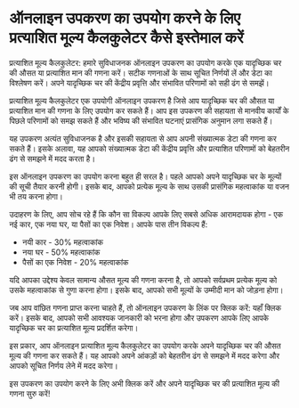 ऑनलाइन उपकरण का उपयोग करने के लिए प्रत्याशित मूल्य कैलकुलेटर कैसे इस्तेमाल करें
===============================================================================

प्रत्याशित मूल्य कैलकुलेटर: हमारे सुविधाजनक ऑनलाइन उपकरण का उपयोग करके एक यादृच्छिक चर की औसत या प्रत्याशित मान की गणना करें। सटीक गणनाओं के साथ सूचित निर्णयों लें और डेटा का विश्लेषण करें। अपने यादृच्छिक चर की केंद्रीय प्रवृत्ति और संभावित परिणामों को सही ढंग से समझें।

प्रत्याशित मूल्य कैलकुलेटर एक उपयोगी ऑनलाइन उपकरण है जिसे आप यादृच्छिक चर की औसत या प्रत्याशित मान की गणना के लिए उपयोग कर सकते हैं। आप इस उपकरण की सहायता से मानवीय कार्यों के पिछले परिणामों को समझ सकते हैं और भविष्य की संभावित घटनाएं प्रासंगिक अनुमान लगा सकते हैं।

यह उपकरण अत्यंत सुविधाजनक है और इसकी सहायता से आप अपनी संख्यात्मक डेटा की गणना कर सकते हैं। इसके अलावा, यह आपको संख्यात्मक डेटा की केंद्रीय प्रवृत्ति और प्रत्याशित परिणामों को बेहतरीन ढंग से समझने में मदद करता है।

इस ऑनलाइन उपकरण का उपयोग करना बहुत ही सरल है। पहले आपको अपने यादृच्छिक चर के मूल्यों की सूची तैयार करनी होगी। इसके बाद, आपको प्रत्येक मूल्य के साथ उसकी प्रासंगिक महत्वाकांक या वजन भी तय करना होगा।

उदाहरण के लिए, आप सोच रहे हैं कि कौन सा विकल्प आपके लिए सबसे अधिक आरामदायक होगा - एक नई कार, एक नया घर, या पैसों का एक निवेश। आपके पास तीन विकल्प हैं:

- नयी कार - 30% महत्वाकांक
- नया घर - 50% महत्वाकांक
- पैसों का एक निवेश - 20% महत्वाकांक

यदि आपका उद्देश्य केवल सामान्य औसत मूल्य की गणना करना है, तो आपको सर्वप्रथम प्रत्येक मूल्य को उसके महत्वाकांक से गुणा करना होगा। इसके बाद, आपको सभी मूल्यों के उम्मीदी मान को जोड़ना होगा।

जब आप वांछित गणना प्राप्त करना चाहते हैं, तो ऑनलाइन उपकरण के लिंक पर क्लिक करें: यहाँ क्लिक करें। इसके बाद, आपको सभी आवश्यक जानकारी को भरना होगा और उपकरण आपके लिए आपके यादृच्छिक चर का प्रत्याशित मूल्य प्रदर्शित करेगा।

इस प्रकार, आप ऑनलाइन प्रत्याशित मूल्य कैलकुलेटर का उपयोग करके अपने यादृच्छिक चर की औसत मूल्य की गणना कर सकते हैं। यह आपको अपने आंकड़ों को बेहतरीन ढंग से समझने में मदद करेगा और आपको सूचित निर्णय लेने में मदद करेगा।

इस उपकरण का उपयोग करने के लिए अभी क्लिक करें और अपने यादृच्छिक चर की प्रत्याशित मूल्य की गणना सुरु करें!